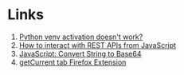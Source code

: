 # Links

1. [Python venv activation doesn't work?](https://bbs.archlinux.org/viewtopic.php?id=256240)
2. [How to interact with REST APIs from JavaScript](https://blog.teclado.com/how-to-interact-with-rest-apis-from-javascript/)
3. [JavaScript: Convert String to Base64](https://stackoverflow.com/a/247261)
4. [getCurrent tab Firefox Extension](https://developer.mozilla.org/en-US/docs/Mozilla/Add-ons/WebExtensions/API/Tabs/getCurrent)
